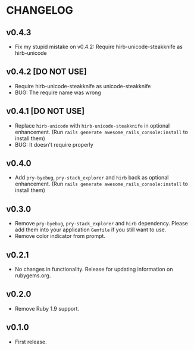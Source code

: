 # CHANGELOG

## v0.4.3

* Fix my stupid mistake on v0.4.2: Require hirb-unicode-steakknife as hirb-unicode

## v0.4.2 [DO NOT USE]

* Require hirb-unicode-steakknife as unicode-steakknife
* BUG: The require name was wrong

## v0.4.1 [DO NOT USE]

* Replace `hirb-unicode` with `hirb-unicode-steakknife` in optional enhancement. (Run `rails generate awesome_rails_console:install` to install them)
* BUG: It doesn't require properly

## v0.4.0

* Add `pry-byebug`, `pry-stack_explorer` and `hirb` back as optional enhancement. (Run `rails generate awesome_rails_console:install` to install them)

## v0.3.0

* Remove `pry-byebug`, `pry-stack_explorer` and `hirb` dependency. Please add them into your application `Gemfile` if you still want to use.
* Remove color indicator from prompt.

## v0.2.1

* No changes in functionality. Release for updating information on rubygems.org.

## v0.2.0

* Remove Ruby 1.9 support.

## v0.1.0

* First release.
